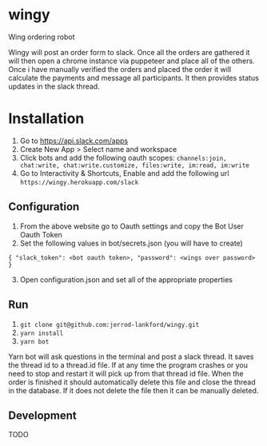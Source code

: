 # wingy

Wing ordering robot

Wingy will post an order form to slack. Once all the orders are gathered it will then open a chrome instance via puppeteer and place all of the others. Once i have manually verified the orders
and placed the order it will calculate the payments and message all participants. It then provides status updates in the slack thread.

# Installation

1. Go to https://api.slack.com/apps
2. Create New App > Select name and workspace
3. Click bots and add the following oauth scopes: `channels:join, chat:write, chat:write.customize, files:write, im:read, im:write`
4. Go to Interactivity & Shortcuts, Enable and add the following url `https://wingy.herokuapp.com/slack`

## Configuration

1. From the above website go to Oauth settings and copy the Bot User Oauth Token
2. Set the following values in bot/secrets.json (you will have to create)

```
{ "slack_token": <bot oauth token>, "password": <wings over password> }
```

3. Open configuration.json and set all of the appropriate properties

## Run

1. `git clone git@github.com:jerrod-lankford/wingy.git`
2. `yarn install`
3. `yarn bot`

Yarn bot will ask questions in the terminal and post a slack thread. It saves the thread id to a thread.id file. If at any time the program crashes or you need to stop and restart it will pick up from that thread id file. When the order is finished it should automatically delete this file and close the thread in the database. If it does not delete the file then it can be manually deleted.

## Development

TODO
